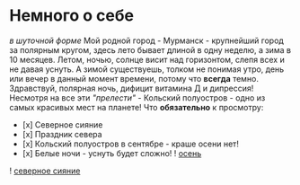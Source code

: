 # Немного о себе 
_в шуточной форме_
Мой родной город - Мурманск - крупнейший город за полярным кругом, здесь лето бывает длиной в одну неделю, а зима в 10 месяцев. Летом, ночью,  солнце висит над горизонтом, слепя всех и не давая уснуть. А зимой существуешь, толком не понимая утро, день или вечер в данный момент времени, потому что **всегда** темно. Здравствуй, полярная ночь, дифицит витамина Д и дипрессия!
Несмотря на все эти _"прелести"_ - Кольский полуостров - одно из самых красивых мест на планете! 
Что  **обязательно** к просмотру:
 - [х] Северное сияние
 - [х] Праздник севера
 - [х] Кольский полуостров в сентябре - краше осени нет!
 - [х] Белые ночи - уснуть будет сложно!
! [осень](https://yandex.ru/images/search?from=tabbar&img_url=https%3A%2F%2Fi.pinimg.com%2Foriginals%2F77%2F6a%2Fee%2F776aee209b074bbc46fe220ba4c3d5d7.jpg&lr=193&p=2&pos=20&rpt=simage&text=%D0%BC%D1%83%D1%80%D0%BC%D0%B0%D0%BD%D1%81%D0%BA%D0%B0%D1%8F%20%D0%BE%D0%B1%D0%BB%D0%B0%D1%81%D1%82%D1%8C%20jctym.)

! [северное сияние](https://yandex.ru/images/search?from=tabbar&img_url=https%3A%2F%2Fwww.ferra.ru%2Fimgs%2F2023%2F04%2F18%2F17%2F5877214%2F22d7096906675f80130e018fd6b96cd877e02a52.jpg&lr=193&pos=7&rpt=simage&text=%D0%BC%D1%83%D1%80%D0%BC%D0%B0%D0%BD%D1%81%D0%BA%D0%B0%D1%8F%20%D0%BE%D0%B1%D0%BB%D0%B0%D1%81%D1%82%D1%8C%20%D1%81%D0%B5%D0%B2%D0%B5%D1%80%D0%BD%D0%BE%D0%B5%20%D1%81%D0%B8%D1%8F%D0%BD%D0%B8%D0%B5)

